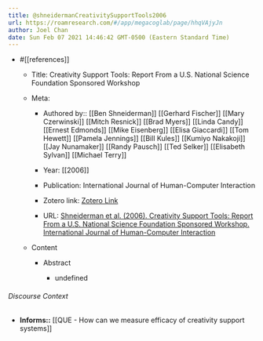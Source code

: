 ```yaml
---
title: @shneidermanCreativitySupportTools2006
url: https://roamresearch.com/#/app/megacoglab/page/hhqVAjyJn
author: Joel Chan
date: Sun Feb 07 2021 14:46:42 GMT-0500 (Eastern Standard Time)
---
```


- #[[references]]

    - Title: Creativity Support Tools: Report From a U.S. National Science Foundation Sponsored Workshop

    - Meta:

        - Authored by:: [[Ben Shneiderman]] [[Gerhard Fischer]] [[Mary Czerwinski]] [[Mitch Resnick]] [[Brad Myers]] [[Linda Candy]] [[Ernest Edmonds]] [[Mike Eisenberg]] [[Elisa Giaccardi]] [[Tom Hewett]] [[Pamela Jennings]] [[Bill Kules]] [[Kumiyo Nakakoji]] [[Jay Nunamaker]] [[Randy Pausch]] [[Ted Selker]] [[Elisabeth Sylvan]] [[Michael Terry]]

        - Year: [[2006]]

        - Publication: International Journal of Human-Computer Interaction

        - Zotero link: [Zotero Link](zotero://select/items/1_SFBZCV4E)

        - URL: [Shneiderman et al. (2006). Creativity Support Tools: Report From a U.S. National Science Foundation Sponsored Workshop. International Journal of Human-Computer Interaction](http://www.tandfonline.com/doi/abs/10.1207/s15327590ijhc2002_1)

    - Content

        - Abstract

            - undefined

###### Discourse Context

- **Informs::** [[QUE - How can we measure efficacy of creativity support systems]]
